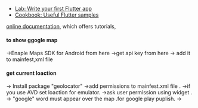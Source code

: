 
- [Lab: Write your first Flutter app](https://flutter.dev/docs/get-started/codelab)
- [Cookbook: Useful Flutter samples](https://flutter.dev/docs/cookbook)

[online documentation](https://flutter.dev/docs), which offers tutorials,

#### to show ggogle map 
->Enaple Maps SDK for Android from here 
->get api key from here 
-> add it to mainfest,xml file

#### get current loaction
-> Install package "geolocator"
->add permissions to  mainfest.xml file .
->if you use AVD set loaction for emulator.
->ask user permission using  widget .
-> "google" word must appear over the map .for google play puplish.
->

